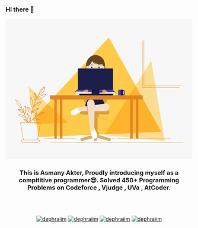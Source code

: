### Hi there 👋


<p align = "center">
<img src="intro.gif" alt="Programmer">
</p>

<h3 align="center">This is Asmany Akter, Proudly introducing myself as a compititive programmer😎. Solved 450+ Programming Problems on Codeforce , Vjudge , UVa , AtCoder. </h3>
<br>
<br>


<p align="center">
<a href="https://www.linkedin.com/in/asmany-akter-212894192/" target="blank"><img align="center" src="https://cdn.jsdelivr.net/npm/simple-icons@3.0.1/icons/linkedin.svg" alt="dephraiim" height="20" width="20" /></a>
<a href="https://stackoverflow.com/users/13851735/asmany-akter" target="blank"><img align="center" src="https://cdn.jsdelivr.net/npm/simple-icons@3.0.1/icons/stackoverflow.svg" alt="dephraiim" height="20" width="20" /></a>
<a href="https://www.instagram.com/asmany_akter/" target="blank"><img align="center" src="https://cdn.jsdelivr.net/npm/simple-icons@3.0.1/icons/instagram.svg" alt="dephraiim" height="20" width="20" /></a>
<a href="https://www.facebook.com/asmany.akter.92/" target="blank"><img align="center" src="https://cdn.jsdelivr.net/npm/simple-icons@3.0.1/icons/facebook.svg" alt="dephraiim" height="20" width="20" /></a>
</p>
<br>

